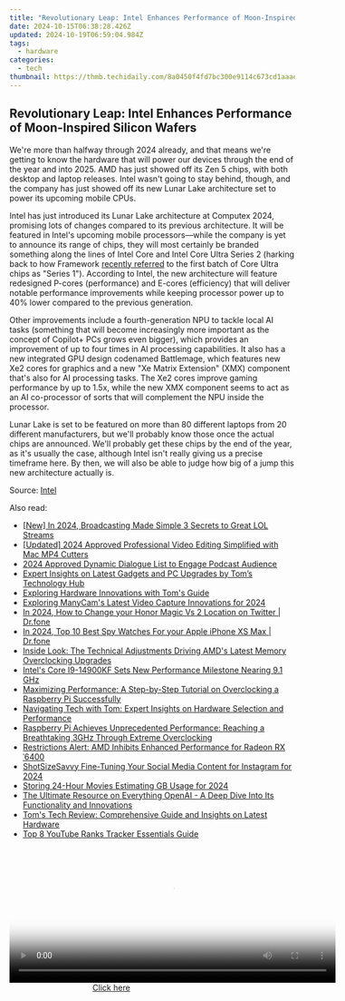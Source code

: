 ```yaml
---
title: "Revolutionary Leap: Intel Enhances Performance of Moon-Inspired Silicon Wafers"
date: 2024-10-15T06:38:28.426Z
updated: 2024-10-19T06:59:04.984Z
tags:
  - hardware
categories:
  - tech
thumbnail: https://thmb.techidaily.com/8a0450f4fd7bc300e9114c673cd1aaae00e28e53efb0dd838d2ce71919e2b2da.jpg
---
```


## Revolutionary Leap: Intel Enhances Performance of Moon-Inspired Silicon Wafers

We're more than halfway through 2024 already, and that means we're getting to know the hardware that will power our devices through the end of the year and into 2025\. AMD has just showed off its Zen 5 chips, with both desktop and laptop releases. Intel wasn't going to stay behind, though, and the company has just showed off its new Lunar Lake architecture set to power its upcoming mobile CPUs.

 Intel has just introduced its Lunar Lake architecture at Computex 2024, promising lots of changes compared to its previous architecture. It will be featured in Intel's upcoming mobile processors—while the company is yet to announce its range of chips, they will most certainly be branded something along the lines of Intel Core and Intel Core Ultra Series 2 (harking back to how Framework [recently referred](https://vp-tips.techidaily.com/updated-building-a-successful-brand-presence-through-spotify-advertising/) to the first batch of Core Ultra chips as "Series 1"). According to Intel, the new architecture will feature redesigned P-cores (performance) and E-cores (efficiency) that will deliver notable performance improvements while keeping processor power up to 40% lower compared to the previous generation.

 Other improvements include a fourth-generation NPU to tackle local AI tasks (something that will become increasingly more important as the concept of Copilot+ PCs grows even bigger), which provides an improvement of up to four times in AI processing capabilities. It also has a new integrated GPU design codenamed Battlemage, which features new Xe2 cores for graphics and a new "Xe Matrix Extension" (XMX) component that's also for AI processing tasks. The Xe2 cores improve gaming performance by up to 1.5x, while the new XMX component seems to act as an AI co-processor of sorts that will complement the NPU inside the processor.

 Lunar Lake is set to be featured on more than 80 different laptops from 20 different manufacturers, but we'll probably know those once the actual chips are announced. We'll probably get these chips by the end of the year, as it's usually the case, although Intel isn't really giving us a precise timeframe here. By then, we will also be able to judge how big of a jump this new architecture actually is.

 Source: [Intel](https://www.intel.com/content/www/us/en/newsroom/news/intels-lunar-lake-processors-arriving-q3-2024.html)

<ins class="adsbygoogle"
     style="display:block"
     data-ad-format="autorelaxed"
     data-ad-client="ca-pub-7571918770474297"
     data-ad-slot="1223367746"></ins>

<ins class="adsbygoogle"
     style="display:block"
     data-ad-client="ca-pub-7571918770474297"
     data-ad-slot="8358498916"
     data-ad-format="auto"
     data-full-width-responsive="true"></ins>

<span class="atpl-alsoreadstyle">Also read:</span>
<div><ul>
<li><a href="https://screen-mirroring-recording.techidaily.com/new-in-2024-broadcasting-made-simple-3-secrets-to-great-lol-streams/"><u>[New] In 2024, Broadcasting Made Simple 3 Secrets to Great LOL Streams</u></a></li>
<li><a href="https://youtube-data.techidaily.com/ed-2024-approved-professional-video-editing-simplified-with-mac-mp4-cutters/"><u>[Updated] 2024 Approved Professional Video Editing Simplified with Mac MP4 Cutters</u></a></li>
<li><a href="https://fox-access.techidaily.com/2024-approved-dynamic-dialogue-list-to-engage-podcast-audience/"><u>2024 Approved Dynamic Dialogue List to Engage Podcast Audience</u></a></li>
<li><a href="https://hardware-help.techidaily.com/expert-insights-on-latest-gadgets-and-pc-upgrades-by-toms-technology-hub/"><u>Expert Insights on Latest Gadgets and PC Upgrades by Tom’s Technology Hub</u></a></li>
<li><a href="https://hardware-help.techidaily.com/exploring-hardware-innovations-with-toms-guide/"><u>Exploring Hardware Innovations with Tom's Guide</u></a></li>
<li><a href="https://screen-activity-recording.techidaily.com/exploring-manycams-latest-video-capture-innovations-for-2024/"><u>Exploring ManyCam's Latest Video Capture Innovations for 2024</u></a></li>
<li><a href="https://location-social.techidaily.com/in-2024-how-to-change-your-honor-magic-vs-2-location-on-twitter-drfone-by-drfone-virtual-android/"><u>In 2024, How to Change your Honor Magic Vs 2 Location on Twitter | Dr.fone</u></a></li>
<li><a href="https://ios-location-track.techidaily.com/in-2024-top-10-best-spy-watches-for-your-apple-iphone-xs-max-drfone-by-drfone-virtual-ios/"><u>In 2024, Top 10 Best Spy Watches For your Apple iPhone XS Max | Dr.fone</u></a></li>
<li><a href="https://hardware-help.techidaily.com/inside-look-the-technical-adjustments-driving-amds-latest-memory-overclocking-upgrades/"><u>Inside Look: The Technical Adjustments Driving AMD's Latest Memory Overclocking Upgrades</u></a></li>
<li><a href="https://hardware-help.techidaily.com/intels-core-i9-14900kf-sets-new-performance-milestone-nearing-91-ghz/"><u>Intel's Core I9-14900KF Sets New Performance Milestone Nearing 9.1 GHz</u></a></li>
<li><a href="https://hardware-help.techidaily.com/maximizing-performance-a-step-by-step-tutorial-on-overclocking-a-raspberry-pi-successfully/"><u>Maximizing Performance: A Step-by-Step Tutorial on Overclocking a Raspberry Pi Successfully</u></a></li>
<li><a href="https://hardware-help.techidaily.com/navigating-tech-with-tom-expert-insights-on-hardware-selection-and-performance/"><u>Navigating Tech with Tom: Expert Insights on Hardware Selection and Performance</u></a></li>
<li><a href="https://hardware-help.techidaily.com/raspberry-pi-achieves-unprecedented-performance-reaching-a-breathtaking-3ghz-through-extreme-overclocking/"><u>Raspberry Pi Achieves Unprecedented Performance: Reaching a Breathtaking 3GHz Through Extreme Overclocking</u></a></li>
<li><a href="https://hardware-help.techidaily.com/restrictions-alert-amd-inhibits-enhanced-performance-for-radeon-rx-6400/"><u>Restrictions Alert: AMD Inhibits Enhanced Performance for Radeon RX ˈ6400</u></a></li>
<li><a href="https://instagram-video-recordings.techidaily.com/shotsizesavvy-fine-tuning-your-social-media-content-for-instagram-for-2024/"><u>ShotSizeSavvy Fine-Tuning Your Social Media Content for Instagram for 2024</u></a></li>
<li><a href="https://extra-skills.techidaily.com/storing-24-hour-movies-estimating-gb-usage-for-2024/"><u>Storing 24-Hour Movies Estimating GB Usage for 2024</u></a></li>
<li><a href="https://tech-revival.techidaily.com/the-ultimate-resource-on-everything-openai-a-deep-dive-into-its-functionality-and-innovations/"><u>The Ultimate Resource on Everything OpenAI - A Deep Dive Into Its Functionality and Innovations</u></a></li>
<li><a href="https://hardware-help.techidaily.com/toms-tech-review-comprehensive-guide-and-insights-on-latest-hardware/"><u>Tom's Tech Review: Comprehensive Guide and Insights on Latest Hardware</u></a></li>
<li><a href="https://youtube-clips.techidaily.com/top-8-youtube-ranks-tracker-essentials-guide/"><u>Top 8 YouTube Ranks Tracker Essentials Guide</u></a></li>
</ul></div>

<!-- affiliate ads begin -->
<span id="1982462">
					<video width="576" height="240" style="cursor:pointer"
           poster="//a.impactradius-go.com/display-clicktoplayimage/1982462.png"
           onclick="if(!this.playClicked){this.play();this.setAttribute('controls',true);this.playClicked=true;}">
	   <source src="//a.impactradius-go.com/display-ad/22993-1982462">
	   <img src="//a.impactradius-go.com/display-clicktoplayimage/1982462.png" style="border: none; height: 100%; width: 100%; object-fit: contain">
	</video>
	<div style="width:360px;text-align:center"><a href="javascript:window.open(decodeURIComponent('https%3A%2F%2Fhomestyler.sjv.io%2Fc%2F5597632%2F1982462%2F22993'), '_blank');void(0);">Click here</a></div>
</span>
<img height="0" width="0" src="https://imp.pxf.io/i/5597632/1982462/22993" style="position:absolute;visibility:hidden;" border="0" />
<!-- affiliate ads end -->

